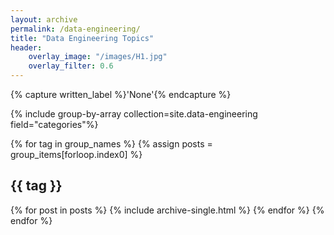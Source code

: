 ```yaml
---
layout: archive
permalink: /data-engineering/
title: "Data Engineering Topics"
header:
    overlay_image: "/images/H1.jpg"
    overlay_filter: 0.6
---
```


{% capture written_label %}'None'{% endcapture %}

{% include group-by-array collection=site.data-engineering field="categories"%}

{% for tag in group_names %}
  {% assign posts = group_items[forloop.index0] %}
  <h2 id="{{ tag | slugify }}" class="archive__subtitle">{{ tag }}</h2>
  {% for post in posts %}
    {% include archive-single.html %}
  {% endfor %}
{% endfor %}